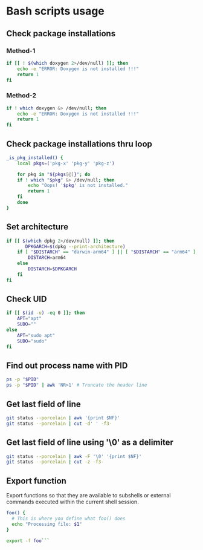 # Bash scripts usage

## Check package installations

### Method-1

```bash
if [[ ! $(which doxygen 2>/dev/null) ]]; then
    echo -e "ERROR: Doxygen is not installed !!!"
    return 1
fi
```

### Method-2

```bash
if ! which doxygen &> /dev/null; then
    echo -e "ERROR: Doxygen is not installed !!!"
    return 1
fi
```

## Check package installations thru loop

```bash
_is_pkg_installed() {
    local pkgs=('pkg-x' 'pkg-y' 'pkg-z')

    for pkg in "${pkgs[@]}"; do
    if ! which "$pkg" &> /dev/null; then
        echo "Oops! '$pkg' is not installed."
        return 1
    fi
    done
}
```

## Set architecture

```bash
if [[ $(which dpkg 2>/dev/null) ]]; then
       DPKGARCH=$(dpkg --print-architecture)
    if [ "$DISTARCH" == "darwin-arm64" ] || [ "$DISTARCH" == "arm64" ]; then
        DISTARCH=arm64
    else
        DISTARCH=$DPKGARCH
    fi
fi
```

## Check UID

```bash
if [[ $(id -u) -eq 0 ]]; then
    APT="apt"
    SUDO=""
else
    APT="sudo apt"
    SUDO="sudo"
fi
```

## Find out process name with PID

```bash
ps -p "$PID"
ps -p "$PID" | awk 'NR>1' # Truncate the header line
```

## Get last field of line

```bash
git status --porcelain | awk '{print $NF}'
git status --porcelain | cut -d' ' -f3-
```

## Get last field of line using '\0' as a delimiter

```bash
git status --porcelain | awk -F '\0' '{print $NF}'
git status --porcelain | cut -z -f3-
```

## Export function

Export functions so that they are available to subshells or external commands executed within the current shell session.

```bash
foo() {
  # This is where you define what foo() does
  echo "Processing file: $1"
}

export -f foo```
```
